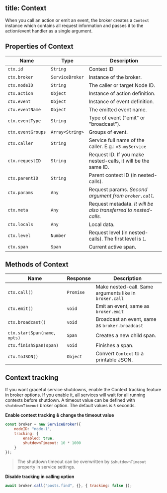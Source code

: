 title: Context
---

When you call an action or emit an event, the broker creates a `Context` instance which contains all request information and passes it to the action/event handler as a single argument.

## Properties of Context

| Name              | Type                  | Description                                                      |
| ----------------- | --------------------- | ---------------------------------------------------------------- |
| `ctx.id`          | `String`              | Context ID                                                       |
| `ctx.broker`      | `ServiceBroker`       | Instance of the broker.                                          |
| `ctx.nodeID`      | `String`              | The caller or target Node ID.                                    |
| `ctx.action`      | `Object`              | Instance of action definition.                                   |
| `ctx.event`       | `Object`              | Instance of event definition.                                    |
| `ctx.eventName`   | `Object`              | The emitted event name.                                          |
| `ctx.eventType`   | `String`              | Type of event ("emit" or "broadcast").                           |
| `ctx.eventGroups` | `Array<String>` | Groups of event.                                                 |
| `ctx.caller`      | `String`              | Service full name of the caller. E.g.: `v3.myService`            |
| `ctx.requestID`   | `String`              | Request ID. If you make nested-calls, it will be the same ID.    |
| `ctx.parentID`    | `String`              | Parent context ID (in nested-calls).                             |
| `ctx.params`      | `Any`                 | Request params. *Second argument from `broker.call`.*            |
| `ctx.meta`        | `Any`                 | Request metadata. *It will be also transferred to nested-calls.* |
| `ctx.locals`      | `Any`                 | Local data.                                                      |
| `ctx.level`       | `Number`              | Request level (in nested-calls). The first level is `1`.         |
| `ctx.span`        | `Span`                | Current active span.                                             |

## Methods of Context

| Name                        | Response  | Description                                            |
| --------------------------- | --------- | ------------------------------------------------------ |
| `ctx.call()`                | `Promise` | Make nested-call. Same arguments like in `broker.call` |
| `ctx.emit()`                | `void`    | Emit an event, same as `broker.emit`                   |
| `ctx.broadcast()`           | `void`    | Broadcast an event, same as `broker.broadcast`         |
| `ctx.startSpan(name, opts)` | `Span`    | Creates a new child span.                              |
| `ctx.finishSpan(span)`      | `void`    | Finishes a span.                                       |
| `ctx.toJSON()`              | `Object`  | Convert `Context` to a printable JSON.                 |

## Context tracking
If you want graceful service shutdowns, enable the Context tracking feature in broker options. If you enable it, all services will wait for all running contexts before shutdown. A timeout value can be defined with `shutdownTimeout` broker option. The default values is `5` seconds.

**Enable context tracking & change the timeout value**
```js
const broker = new ServiceBroker({
    nodeID: "node-1",
    tracking: {
        enabled: true,
        shutdownTimeout: 10 * 1000
    }
});
```

> The shutdown timeout can be overwritten by `$shutdownTimeout` property in service settings.

**Disable tracking in calling option**

```js
await broker.call("posts.find", {}, { tracking: false });
```